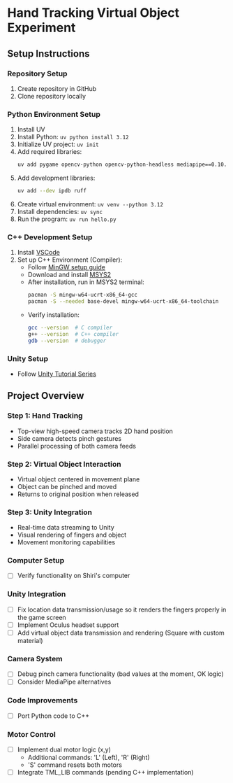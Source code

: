 # Hand Tracking Virtual Object Experiment

## Setup Instructions

### Repository Setup
1. Create repository in GitHub
2. Clone repository locally

### Python Environment Setup
1. Install UV
2. Install Python: `uv python install 3.12`
3. Initialize UV project: `uv init`
4. Add required libraries:
   ```bash
   uv add pygame opencv-python opencv-python-headless mediapipe==0.10.14 pydantic
   ```
5. Add development libraries:
   ```bash
   uv add --dev ipdb ruff
   ```
6. Create virtual environment: `uv venv --python 3.12`
7. Install dependencies: `uv sync`
8. Run the program: `uv run hello.py`

### C++ Development Setup
1. Install [VSCode](https://code.visualstudio.com/docs/languages/cpp)
2. Set up C++ Environment (Compiler):
   - Follow [MinGW setup guide](https://code.visualstudio.com/docs/cpp/config-mingw#_prerequisites)
   - Download and install [MSYS2](https://www.msys2.org/)
   - After installation, run in MSYS2 terminal:
     ```bash
     pacman -S mingw-w64-ucrt-x86_64-gcc
     pacman -S --needed base-devel mingw-w64-ucrt-x86_64-toolchain
     ```
   - Verify installation:
     ```bash
     gcc --version  # C compiler
     g++ --version  # C++ compiler
     gdb --version  # debugger
     ```

### Unity Setup
- Follow [Unity Tutorial Series](https://www.youtube.com/watch?v=8r2Fzwca20Y&list=PL7qDeMxUPYmwZ7dAWuxaKdNJmVRl29YYp)

## Project Overview

### Step 1: Hand Tracking
- Top-view high-speed camera tracks 2D hand position
- Side camera detects pinch gestures
- Parallel processing of both camera feeds

### Step 2: Virtual Object Interaction
- Virtual object centered in movement plane
- Object can be pinched and moved
- Returns to original position when released

### Step 3: Unity Integration
- Real-time data streaming to Unity
- Visual rendering of fingers and object
- Movement monitoring capabilities

### Computer Setup
- [ ] Verify functionality on Shiri's computer

### Unity Integration
- [ ] Fix location data transmission/usage so it renders the fingers properly in the game screen
- [ ] Implement Oculus headset support
- [ ] Add virtual object data transmission and rendering (Square with custom material)

### Camera System
- [ ] Debug pinch camera functionality (bad values at the moment, OK logic)
- [ ] Consider MediaPipe alternatives

### Code Improvements
- [ ] Port Python code to C++

### Motor Control
- [ ] Implement dual motor logic (x,y)
  - Additional commands: 'L' (Left), 'R' (Right)
  - 'S' command resets both motors
- [ ] Integrate TML_LIB commands (pending C++ implementation)
